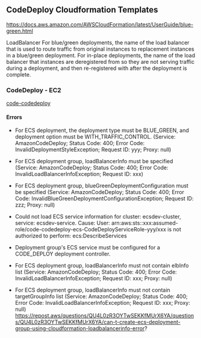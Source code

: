 ## CodeDeploy Cloudformation Templates


https://docs.aws.amazon.com/AWSCloudFormation/latest/UserGuide/blue-green.html

LoadBalancer
For blue/green deployments, the name of the load balancer that is used to route traffic from original instances to replacement instances in a blue/green deployment. For in-place deployments, the name of the load balancer that instances are deregistered from so they are not serving traffic during a deployment, and then re-registered with after the deployment is complete.


### CodeDeploy - EC2

[code-codedeploy](code-codedeploy.yaml)




#### Errors

- For ECS deployment, the deployment type must be BLUE_GREEN, and deployment option must be WITH_TRAFFIC_CONTROL. (Service: AmazonCodeDeploy; Status Code: 400; Error Code: InvalidDeploymentStyleException; Request ID: yyy; Proxy: null)

- For ECS deployment group, loadBalancerInfo must be specified (Service: AmazonCodeDeploy; Status Code: 400; Error Code: InvalidLoadBalancerInfoException; Request ID: xxx)

- 	For ECS deployment group, blueGreenDeploymentConfiguration must be specified (Service: AmazonCodeDeploy; Status Code: 400; Error Code: InvalidBlueGreenDeploymentConfigurationException; Request ID: zzz; Proxy: null)

- Could not load ECS service information for cluster: ecsdev-cluster, service: ecsdev-service. Cause: User: arn:aws:sts::xxx:assumed-role/code-codedeploy-ecs-CodeDeployServiceRole-yyy/xxx is not authorized to perform: ecs:DescribeServices

- Deployment group's ECS service must be configured for a CODE_DEPLOY deployment controller. 

- For ECS deployment group, loadBalancerInfo must not contain elbInfo list (Service: AmazonCodeDeploy; Status Code: 400; Error Code: InvalidLoadBalancerInfoException; Request ID: xxx; Proxy: null)

- For ECS deployment group, loadBalancerInfo must not contain targetGroupInfo list (Service: AmazonCodeDeploy; Status Code: 400; Error Code: InvalidLoadBalancerInfoException; Request ID: xxx; Proxy: null)
  https://repost.aws/questions/QU4L0zR3OYTwSEKKfMUrX6YA/questions/QU4L0zR3OYTwSEKKfMUrX6YA/can-t-create-ecs-deployment-group-using-cloudformation-loadbalancerinfo-error?
